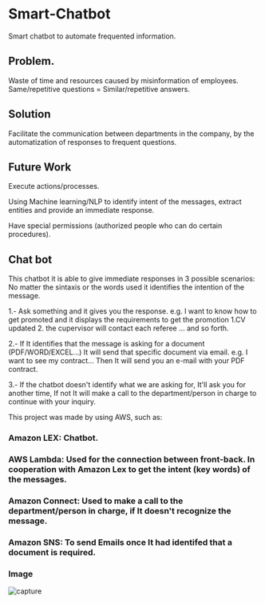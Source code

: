 # Smart-Chatbot
Smart chatbot to automate frequented information.


## Problem.
Waste of time and resources caused by misinformation of employees.
Same/repetitive questions = Similar/repetitive answers.

## Solution

Facilitate the communication  between departments in the company, by the automatization of responses to frequent questions. 

## Future Work
Execute actions/processes.

Using Machine learning/NLP to identify intent of the messages, extract entities and provide an immediate response.

Have special permissions (authorized people who can do certain procedures).

## Chat bot
This chatbot it is able to give immediate responses in 3 possible scenarios:
No matter the sintaxis or the words used it identifies the intention of the message.

1.- Ask something and it gives you the response. e.g. I want to know how to get promoted and it displays the requirements to get the promotion
    1.CV updated 2. the cupervisor will contact each referee ... and so forth.
    
2.- If It identifies that the message is asking for a document (PDF/WORD/EXCEL...) It will send that specific document via email.
    e.g. I want to see my contract... Then It will send you an e-mail with your PDF contract.
    
3.- If the chatbot doesn't identify what we are asking for, It'll ask you for another time, If not It will make a call to the 
     department/person in charge to continue with your inquiry.

This project was made by using AWS, such as:
### Amazon LEX: Chatbot.
### AWS Lambda: Used for the connection between front-back. In cooperation with Amazon Lex to get the intent (key words) of the messages.
### Amazon Connect: Used to make a call to the department/person in charge, if It doesn't recognize the message.
### Amazon SNS: To send Emails once It had identifed that a document is required. 

### Image
![capture](https://user-images.githubusercontent.com/39096829/41831646-de4f44aa-780d-11e8-93e8-92473120150d.PNG)
